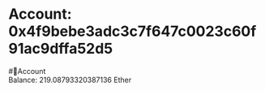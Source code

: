 
Account: 0x4f9bebe3adc3c7f647c0023c60f91ac9dffa52d5
===================================================
  
#📜Account  
Balance: 219.08793320387136 Ether